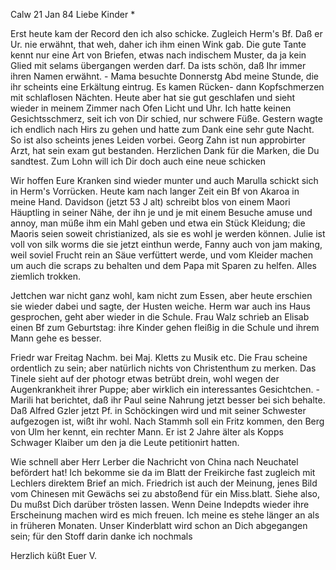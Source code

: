  Calw 21 Jan 84
Liebe Kinder <M>*

Erst heute kam der Record den ich also schicke. Zugleich Herm's Bf. Daß er Ur. nie erwähnt, that weh, daher ich ihm einen Wink gab. Die gute Tante kennt nur eine Art von Briefen, etwas nach indischem Muster, da ja kein Glied mit selams übergangen werden darf. Da ists schön, daß Ihr immer ihren Namen erwähnt. - Mama besuchte Donnerstg Abd meine Stunde, die ihr scheints eine Erkältung eintrug. Es kamen Rücken- dann Kopfschmerzen mit schlaflosen Nächten. Heute aber hat sie gut geschlafen und sieht wieder in meinem Zimmer nach Ofen Licht und Uhr. Ich hatte keinen Gesichtsschmerz, seit ich von Dir schied, nur schwere Füße. Gestern wagte ich endlich nach Hirs zu gehen und hatte zum Dank eine sehr gute Nacht. So ist also scheints jenes Leiden vorbei. Georg Zahn ist nun approbirter Arzt, hat sein exam gut bestanden. 
Herzlichen Dank für die Marken, die Du sandtest. Zum Lohn will ich Dir doch auch eine neue schicken

Wir hoffen Eure Kranken sind wieder munter und auch Marulla schickt sich in Herm's Vorrücken. Heute kam nach langer Zeit ein Bf von Akaroa in meine Hand. Davidson (jetzt 53 J alt) schreibt blos von einem Maori Häuptling in seiner Nähe, der ihn je und je mit einem Besuche amuse und annoy, man müße ihm ein Mahl geben und etwa ein Stück Kleidung; die Maoris seien soweit christianized, als sie es wohl je werden können. Julie ist voll von silk worms die sie jetzt einthun werde, Fanny auch von jam making, weil soviel Frucht rein an Säue verfüttert werde, und vom Kleider machen um auch die scraps zu behalten und dem Papa mit Sparen zu helfen. Alles ziemlich trokken.

Jettchen war nicht ganz wohl, kam nicht zum Essen, aber heute erschien sie wieder dabei und sagte, der Husten weiche. Herm war auch ins Haus gesprochen, geht aber wieder in die Schule. Frau Walz schrieb an Elisab einen Bf zum Geburtstag: ihre Kinder gehen fleißig in die Schule und ihrem Mann gehe es besser.

Friedr war Freitag Nachm. bei Maj. Kletts zu Musik etc. Die Frau scheine ordentlich zu sein; aber natürlich nichts von Christenthum zu merken. 
Das Tinele sieht auf der photogr etwas betrübt drein, wohl wegen der Augenkrankheit ihrer Puppe; aber wirklich ein interessantes Gesichtchen. - Marili hat berichtet, daß ihr Paul seine Nahrung jetzt besser bei sich behalte. 
Daß Alfred Gzler jetzt Pf. in Schöckingen wird und mit seiner Schwester aufgezogen ist, wißt ihr wohl. Nach Stammh soll ein Fritz kommen, den Berg von Ulm her kennt, ein rechter Mann. Er ist 2 Jahre älter als Kopps Schwager Klaiber um den ja die Leute petitionirt hatten.

Wie schnell aber Herr Lerber die Nachricht von China nach Neuchatel befördert hat! Ich bekomme sie da im Blatt der Freikirche fast zugleich mit Lechlers direktem Brief an mich. Friedrich ist auch der Meinung, jenes Bild vom Chinesen mit Gewächs sei zu abstoßend für ein Miss.blatt. Siehe also, Du mußst Dich darüber trösten lassen. Wenn Deine Indepdts wieder ihre Erscheinung machen wird es mich freuen. Ich meine es stehe länger an als in früheren Monaten. Unser Kinderblatt wird schon an Dich abgegangen sein; für den Stoff darin danke ich nochmals

 Herzlich küßt Euer V.
